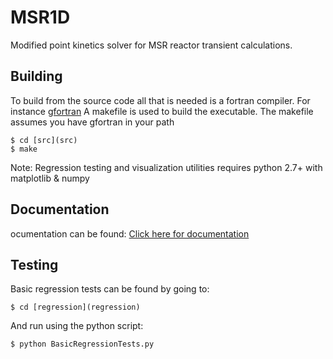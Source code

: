# MSR1D
Modified point kinetics solver for MSR reactor transient calculations.  

## Building
To build from the source code all that is needed is a fortran compiler. For instance [gfortran](https://gcc.gnu.org/wiki/GFortran)
A makefile is used to build the executable.  The makefile assumes you have gfortran in your path
```
$ cd [src](src)
$ make
```
Note: Regression testing and visualization utilities requires python 2.7+ with matplotlib & numpy

## Documentation
ocumentation can be found: [Click here for documentation](https://msr-1d.readthedocs.io/en/latest)

## Testing
Basic regression tests can be found by going to:
```
$ cd [regression](regression) 
```
And run using the python script:
```
$ python BasicRegressionTests.py
```
